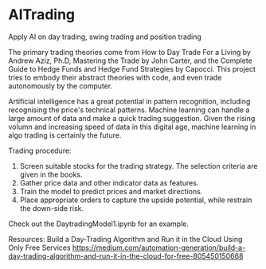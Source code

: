 # AITrading
Apply AI on day trading, swing trading and position trading

The primary trading theories come from How to Day Trade For a Living by Andrew Aziz, Ph.D, Mastering the Trade by John Carter, and the Complete Guide to Hedge Funds and Hedge Fund Strategies by Capocci. This project tries to embody their abstract theories with code, and even trade autonomously by the computer. 

Artificial intelligence has a great potential in pattern recognition, including recognising the price's technical patterns. 
Machine learning can handle a large amount of data and make a quick trading suggestion. 
Given the rising volumn and increasing speed of data in this digital age, machine learning in algo trading is certainly the future. 

Trading procedure:
1. Screen suitable stocks for the trading strategy. The selection criteria are given in the books. 
2. Gather price data and other indicator data as features. 
3. Train the model to predict prices and market directions. 
4. Place appropriate orders to capture the upside potential, while restrain the down-side risk. 

Check out the DaytradingModel1.ipynb for an example. 

Resources:
Build a Day-Trading Algorithm and Run it in the Cloud Using Only Free Services
https://medium.com/automation-generation/build-a-day-trading-algorithm-and-run-it-in-the-cloud-for-free-805450150668

